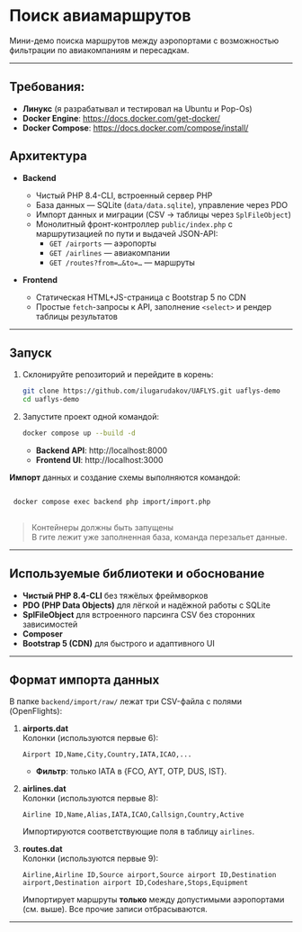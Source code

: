 # Поиск авиамаршрутов

Мини-демо поиска маршрутов между аэропортами с возможностью фильтрации по авиакомпаниям и пересадкам.

---
## Требования:

- **Линукс** (я разрабатывал и тестировал на Ubuntu и Pop-Os)  
- **Docker Engine**: https://docs.docker.com/get-docker/
- **Docker Compose**: https://docs.docker.com/compose/install/

## Архитектура

- **Backend**  
  - Чистый PHP 8.4-CLI, встроенный сервер PHP  
  - База данных — SQLite (`data/data.sqlite`), управление через PDO  
  - Импорт данных и миграции (CSV → таблицы через `SplFileObject`)  
  - Монолитный фронт-контроллер `public/index.php` с маршрутизацией по пути и выдачей JSON-API:  
    - `GET /airports` — аэропорты
    - `GET /airlines` — авиакомпании  
    - `GET /routes?from=…&to=…` — маршруты  
    
- **Frontend**  
  - Статическая HTML+JS-страница с Bootstrap 5 по CDN
  - Простые `fetch`-запросы к API, заполнение `<select>` и рендер таблицы результатов

---

## Запуск

1. Склонируйте репозиторий и перейдите в корень:
   ```bash
   git clone https://github.com/ilugarudakov/UAFLYS.git uaflys-demo
   cd uaflys-demo
   ```

2. Запустите проект одной командой:
   ```bash
   docker compose up --build -d
   ```
   - **Backend API**: http://localhost:8000  
   - **Frontend UI**: http://localhost:3000  

**Импорт** данных и создание схемы выполняются командой:

```bash 

 docker compose exec backend php import/import.php
 
```
> Контейнеры должны быть запущены  
> В гите лежит уже заполненная база, команда перезальет данные.
---

## Используемые библиотеки и обоснование

- **Чистый PHP 8.4-CLI** без тяжёлых фреймворков  
- **PDO (PHP Data Objects)** для лёгкой и надёжной работы с SQLite  
- **SplFileObject** для встроенного парсинга CSV без сторонних зависимостей  
- **Composer**
- **Bootstrap 5 (CDN)** для быстрого и адаптивного UI  
---

## Формат импорта данных

В папке `backend/import/raw/` лежат три CSV-файла с полями (OpenFlights):

1. **airports.dat**  
   Колонки (используются первые 6):  
   ```
   Airport ID,Name,City,Country,IATA,ICAO,...
   ```
  
   - **Фильтр**: только IATA в {FCO, AYT, OTP, DUS, IST}.

2. **airlines.dat**  
   Колонки (используются первые 8):  
   ```
   Airline ID,Name,Alias,IATA,ICAO,Callsign,Country,Active
   ```
   Импортируются соответствующие поля в таблицу `airlines`.

3. **routes.dat**  
   Колонки (используются первые 9):  
   ```
   Airline,Airline ID,Source airport,Source airport ID,Destination airport,Destination airport ID,Codeshare,Stops,Equipment
   ```
   Импортирует маршруты **только** между допустимыми аэропортами (см. выше). Все прочие записи отбрасываются.

---